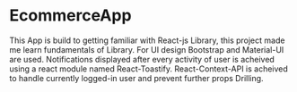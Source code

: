 # EcommerceApp
This App is build to getting familiar with React-js Library, this project made me learn fundamentals of Library. For UI design Bootstrap and Material-UI are used. Notifications displayed after every activity of user is acheived using a react module named React-Toastify. React-Context-API is acheived to handle currently logged-in user and prevent further props Drilling.
